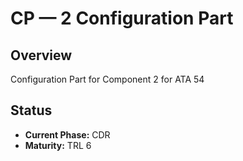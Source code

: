 # CP — 2 Configuration Part

## Overview
Configuration Part for Component 2 for ATA 54

## Status
- **Current Phase:** CDR
- **Maturity:** TRL 6
